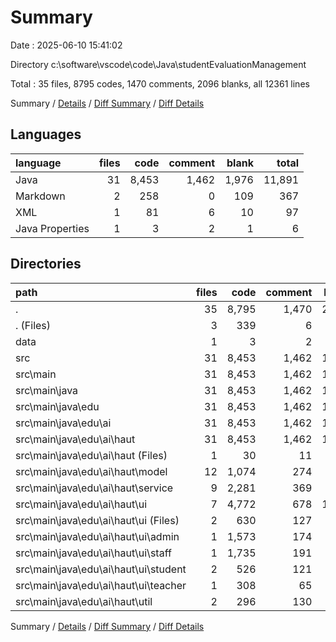 # Summary

Date : 2025-06-10 15:41:02

Directory c:\\software\\vscode\\code\\Java\\studentEvaluationManagement

Total : 35 files,  8795 codes, 1470 comments, 2096 blanks, all 12361 lines

Summary / [Details](details.md) / [Diff Summary](diff.md) / [Diff Details](diff-details.md)

## Languages
| language | files | code | comment | blank | total |
| :--- | ---: | ---: | ---: | ---: | ---: |
| Java | 31 | 8,453 | 1,462 | 1,976 | 11,891 |
| Markdown | 2 | 258 | 0 | 109 | 367 |
| XML | 1 | 81 | 6 | 10 | 97 |
| Java Properties | 1 | 3 | 2 | 1 | 6 |

## Directories
| path | files | code | comment | blank | total |
| :--- | ---: | ---: | ---: | ---: | ---: |
| . | 35 | 8,795 | 1,470 | 2,096 | 12,361 |
| . (Files) | 3 | 339 | 6 | 119 | 464 |
| data | 1 | 3 | 2 | 1 | 6 |
| src | 31 | 8,453 | 1,462 | 1,976 | 11,891 |
| src\\main | 31 | 8,453 | 1,462 | 1,976 | 11,891 |
| src\\main\\java | 31 | 8,453 | 1,462 | 1,976 | 11,891 |
| src\\main\\java\\edu | 31 | 8,453 | 1,462 | 1,976 | 11,891 |
| src\\main\\java\\edu\\ai | 31 | 8,453 | 1,462 | 1,976 | 11,891 |
| src\\main\\java\\edu\\ai\\haut | 31 | 8,453 | 1,462 | 1,976 | 11,891 |
| src\\main\\java\\edu\\ai\\haut (Files) | 1 | 30 | 11 | 12 | 53 |
| src\\main\\java\\edu\\ai\\haut\\model | 12 | 1,074 | 274 | 297 | 1,645 |
| src\\main\\java\\edu\\ai\\haut\\service | 9 | 2,281 | 369 | 479 | 3,129 |
| src\\main\\java\\edu\\ai\\haut\\ui | 7 | 4,772 | 678 | 1,130 | 6,580 |
| src\\main\\java\\edu\\ai\\haut\\ui (Files) | 2 | 630 | 127 | 143 | 900 |
| src\\main\\java\\edu\\ai\\haut\\ui\\admin | 1 | 1,573 | 174 | 376 | 2,123 |
| src\\main\\java\\edu\\ai\\haut\\ui\\staff | 1 | 1,735 | 191 | 410 | 2,336 |
| src\\main\\java\\edu\\ai\\haut\\ui\\student | 2 | 526 | 121 | 130 | 777 |
| src\\main\\java\\edu\\ai\\haut\\ui\\teacher | 1 | 308 | 65 | 71 | 444 |
| src\\main\\java\\edu\\ai\\haut\\util | 2 | 296 | 130 | 58 | 484 |

Summary / [Details](details.md) / [Diff Summary](diff.md) / [Diff Details](diff-details.md)